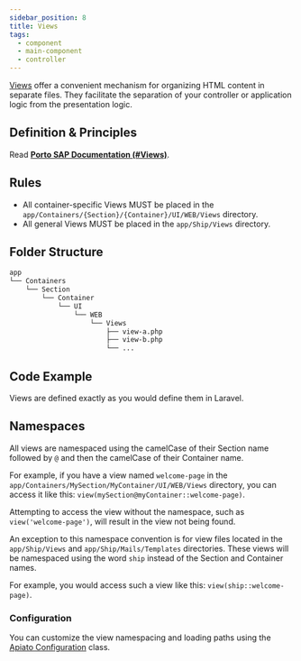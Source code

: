 ```yaml
---
sidebar_position: 8
title: Views
tags:
  - component
  - main-component
  - controller
---
```


[Views](https://laravel.com/docs/views) offer a convenient mechanism for organizing HTML content in separate files.
They facilitate the separation of your controller or application logic from the presentation logic.

## Definition & Principles

Read [**Porto SAP Documentation (#Views)**](https://github.com/Mahmoudz/Porto#definitions--principles).

## Rules

- All container-specific Views MUST be placed in the `app/Containers/{Section}/{Container}/UI/WEB/Views` directory.
- All general Views MUST be placed in the `app/Ship/Views` directory.

## Folder Structure

```markdown
app
└── Containers
    └── Section
        └── Container
            └── UI
                └── WEB
                    └── Views
                        ├── view-a.php
                        ├── view-b.php
                        └── ...
```

## Code Example

Views are defined exactly as you would define them in Laravel.

## Namespaces

All views are namespaced
using the camelCase of their Section name followed by `@` and then the camelCase of their Container name.

For example,
if you have a view named `welcome-page` in the `app/Containers/MySection/MyContainer/UI/WEB/Views` directory,
you can access it like this: `view(mySection@myContainer::welcome-page)`.

Attempting to access the view without the namespace,
such as `view('welcome-page')`, will result in the view not being found.

An exception to this namespace convention is for view files
located in the `app/Ship/Views` and `app/Ship/Mails/Templates` directories.
These views will be namespaced using the word `ship` instead of the Section and Container names.

For example, you would access such a view like this: `view(ship::welcome-page)`.

### Configuration

You can customize the view namespacing and loading paths
using the [Apiato Configuration](../../framework-features/advance-configuration.mdx#views) class.
